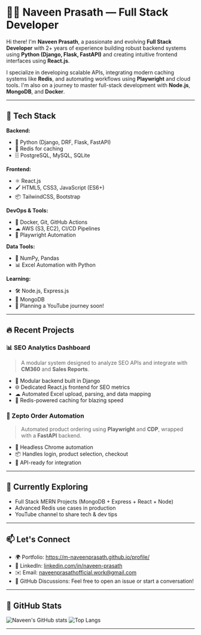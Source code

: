 # 👨‍💻 Naveen Prasath — Full Stack Developer

Hi there! I'm **Naveen Prasath**, a passionate and evolving **Full Stack Developer** with 2+ years of experience building robust backend systems using **Python (Django, Flask, FastAPI)** and creating intuitive frontend interfaces using **React.js**.

I specialize in developing scalable APIs, integrating modern caching systems like **Redis**, and automating workflows using **Playwright** and cloud tools. I'm also on a journey to master full-stack development with **Node.js**, **MongoDB**, and **Docker**.

---

## 🚀 Tech Stack

**Backend:**
- 🐍 Python (Django, DRF, Flask, FastAPI)
- 🔁 Redis for caching
- 🗄 PostgreSQL, MySQL, SQLite

**Frontend:**
- ⚛ React.js
- 🖌 HTML5, CSS3, JavaScript (ES6+)
- 📦 TailwindCSS, Bootstrap

**DevOps & Tools:**
- 🐳 Docker, Git, GitHub Actions
- ☁ AWS (S3, EC2), CI/CD Pipelines
- 🧪 Playwright Automation

**Data Tools:**
- 🧮 NumPy, Pandas
- 📊 Excel Automation with Python

**Learning:**
- 🛠️ Node.js, Express.js
- 🍃 MongoDB
- 🎥 Planning a YouTube journey soon!

---

## 🔥 Recent Projects

### 📊 SEO Analytics Dashboard
> A modular system designed to analyze SEO APIs and integrate with **CM360** and **Sales Reports**.

- 📁 Modular backend built in Django
- 🌐 Dedicated React.js frontend for SEO metrics
- ☁ Automated Excel upload, parsing, and data mapping
- 🚀 Redis-powered caching for blazing speed

### 🛒 Zepto Order Automation
> Automated product ordering using **Playwright** and **CDP**, wrapped with a **FastAPI** backend.

- 🎯 Headless Chrome automation
- 📦 Handles login, product selection, checkout
- 📘 API-ready for integration

---

## 🧠 Currently Exploring

- Full Stack MERN Projects (MongoDB + Express + React + Node)
- Advanced Redis use cases in production
- YouTube channel to share tech & dev tips

---

## 📫 Let's Connect

- 🌍 Portfolio: https://m-naveenprasath.github.io/profile/
- 💼 LinkedIn: [linkedin.com/in/naveen-prasath](www.linkedin.com/in/naveen-prasath-1bbbb4213)
- ✉️ Email: naveenprasathofficial.work@gmail.com
- 💬 GitHub Discussions: Feel free to open an issue or start a conversation!

---

## 📌 GitHub Stats

![Naveen's GitHub stats](https://github-readme-stats.vercel.app/api?username=naveenprasath&show_icons=true&theme=radical)
![Top Langs](https://github-readme-stats.vercel.app/api/top-langs/?username=naveenprasath&layout=compact&theme=radical)

---

